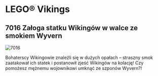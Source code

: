 # LEGO® Vikings

## 7016 Załoga statku Wikingów w walce ze smokiem Wyvern

![7016](https://www.lego.com/cdn/cs/catalog/assets/bltbd18b9f7f62661c9/1/2005_7016_front.png)

Bohaterscy Wikingowie znaleźli się w dużych opałach – straszny smok zaatakował ich statek i postanowił zjeść Wikingów na kolację! Czy pomożesz mężnemu wojownikowi umknąć ze szponów Wyvern?!